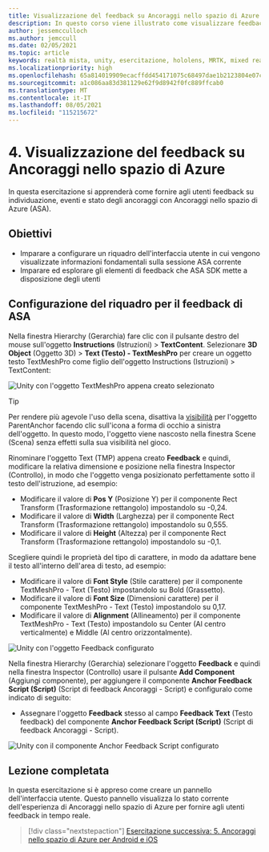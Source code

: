 ```yaml
---
title: Visualizzazione del feedback su Ancoraggi nello spazio di Azure
description: In questo corso viene illustrato come visualizzare feedback da Ancoraggi nello spazio di Azure in un'applicazione di realtà mista.
author: jessemcculloch
ms.author: jemccull
ms.date: 02/05/2021
ms.topic: article
keywords: realtà mista, unity, esercitazione, hololens, MRTK, mixed reality toolkit, UWP, ancoraggi nello spazio di Azure, sessioni, elementi di feedback
ms.localizationpriority: high
ms.openlocfilehash: 65a814019909ecacffdd454171075c68497dae1b2123804e07ced1d7e100fdd8
ms.sourcegitcommit: a1c086aa83d381129e62f9d8942f0fc889ffcab0
ms.translationtype: MT
ms.contentlocale: it-IT
ms.lasthandoff: 08/05/2021
ms.locfileid: "115215672"
---
```

# <a name="4-displaying-feedback-from-azure-spatial-anchors"></a>4. Visualizzazione del feedback su Ancoraggi nello spazio di Azure

In questa esercitazione si apprenderà come fornire agli utenti feedback su individuazione, eventi e stato degli ancoraggi con Ancoraggi nello spazio di Azure (ASA).

## <a name="objectives"></a>Obiettivi

* Imparare a configurare un riquadro dell'interfaccia utente in cui vengono visualizzate informazioni fondamentali sulla sessione ASA corrente
* Imparare ed esplorare gli elementi di feedback che ASA SDK mette a disposizione degli utenti

## <a name="setting-up-asa-feedback-panel"></a>Configurazione del riquadro per il feedback di ASA

Nella finestra Hierarchy (Gerarchia) fare clic con il pulsante destro del mouse sull'oggetto **Instructions** (Istruzioni)  > **TextContent**. Selezionare **3D Object** (Oggetto 3D)  > **Text (Testo) - TextMeshPro** per creare un oggetto testo TextMeshPro come figlio dell'oggetto Instructions (Istruzioni) > TextContent:

![Unity con l'oggetto TextMeshPro appena creato selezionato](images/mr-learning-asa/asa-04-section1-step1-1.png)

> [!TIP]
> Per rendere più agevole l'uso della scena, disattiva la <a href="https://docs.unity3d.com/Manual/SceneVisibility.html" target="_blank">visibilità</a> per l'oggetto ParentAnchor facendo clic sull'icona a forma di occhio a sinistra dell'oggetto. In questo modo, l'oggetto viene nascosto nella finestra Scene (Scena) senza effetti sulla sua visibilità nel gioco.

Rinominare l'oggetto Text (TMP) appena creato **Feedback** e quindi, modificare la relativa dimensione e posizione nella finestra Inspector (Controllo), in modo che l'oggetto venga posizionato perfettamente sotto il testo dell'istruzione, ad esempio:

* Modificare il valore di **Pos Y** (Posizione Y) per il componente Rect Transform (Trasformazione rettangolo) impostandolo su -0,24.
* Modificare il valore di **Width** (Larghezza) per il componente Rect Transform (Trasformazione rettangolo) impostandolo su 0,555.
* Modificare il valore di **Height** (Altezza) per il componente Rect Transform (Trasformazione rettangolo) impostandolo su -0,1.

Scegliere quindi le proprietà del tipo di carattere, in modo da adattare bene il testo all'interno dell'area di testo, ad esempio:

* Modificare il valore di **Font Style** (Stile carattere) per il componente TextMeshPro - Text (Testo) impostandolo su Bold (Grassetto).
* Modificare il valore di **Font Size** (Dimensioni carattere) per il componente TextMeshPro - Text (Testo) impostandolo su 0,17.
* Modificare il valore di **Alignment** (Allineamento) per il componente TextMeshPro - Text (Testo) impostandolo su Center (Al centro verticalmente) e Middle (Al centro orizzontalmente).

![Unity con l'oggetto Feedback configurato](images/mr-learning-asa/asa-04-section1-step1-2.png)

Nella finestra Hierarchy (Gerarchia) selezionare l'oggetto **Feedback** e quindi nella finestra Inspector (Controllo) usare il pulsante **Add Component** (Aggiungi componente), per aggiungere il componente **Anchor Feedback Script (Script)** (Script di feedback Ancoraggi - Script) e configuralo come indicato di seguito:

* Assegnare l'oggetto **Feedback** stesso al campo **Feedback Text** (Testo feedback) del componente **Anchor Feedback Script (Script)** (Script di feedback Ancoraggi - Script).

![Unity con il componente Anchor Feedback Script configurato](images/mr-learning-asa/asa-04-section1-step1-3.png)

## <a name="congratulations"></a>Lezione completata

In questa esercitazione si è appreso come creare un pannello dell'interfaccia utente. Questo pannello visualizza lo stato corrente dell'esperienza di Ancoraggi nello spazio di Azure per fornire agli utenti feedback in tempo reale.

> [!div class="nextstepaction"]
> [Esercitazione successiva: 5. Ancoraggi nello spazio di Azure per Android e iOS](mr-learning-asa-05.md)
